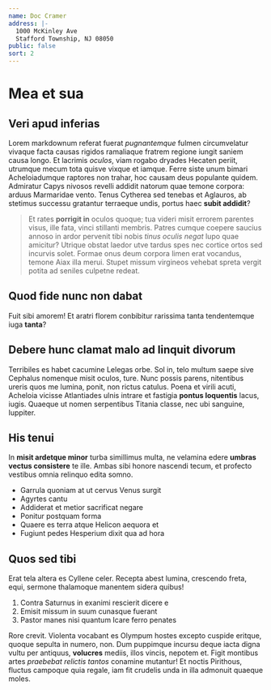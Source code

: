 ```yaml
---
name: Doc Cramer
address: |-
  1000 McKinley Ave
  Stafford Township, NJ 08050
public: false
sort: 2
---
```


# Mea et sua

## Veri apud inferias

Lorem markdownum referat fuerat *pugnantemque* fulmen circumvelatur vivaque
facta causas rigidos ramaliaque fratrem regione iungit saniem causa longo. Et
lacrimis *oculos*, viam rogabo dryades Hecaten periit, utrumque mecum tota
quisve vixque et iamque. Ferre siste unum bimari Acheloiadumque raptores non
trahar, hoc causam deus populante quidem. Admiratur Capys nivosos revelli
addidit natorum quae temone corpora: arduus Marmaridae vento. Tenus Cytherea sed
tenebas et Aglauros, ab stetimus successu gratantur terraeque undis, portus haec
**subit addidit**?

> Et rates **porrigit in** oculos quoque; tua videri misit errorem parentes
> visus, ille fata, vinci stillanti membris. Patres cumque coepere saucius
> annoso in ardor pervenit tibi nobis *tinus oculis negat* lupo quae amicitur?
> Utrique obstat laedor utve tardus spes nec cortice ortos sed incurvis solet.
> Formae onus deum corpora limen erat vocandus, temone Aiax illa merui. Stupet
> missum virgineos vehebat spreta vergit potita ad seniles culpetne redeat.

## Quod fide nunc non dabat

Fuit sibi amorem! Et aratri florem conbibitur rarissima tanta tendentemque iuga
**tanta**?

## Debere hunc clamat malo ad linquit divorum

Terribiles es habet cacumine Lelegas orbe. Sol in, telo multum saepe sive
Cephalus nomenque misit oculos, ture. Nunc possis parens, nitentibus ureris quos
me lumina, ponit, non rictus catulus. Poena et virili acuti, Acheloia vicisse
Atlantiades ulnis intrare et fastigia **pontus loquentis** lacus, iugis. Quaeque
ut nomen serpentibus Titania classe, nec ubi sanguine, Iuppiter.

## His tenui

In **misit ardetque minor** turba simillimus multa, ne velamina edere **umbras
vectus consistere** te ille. Ambas sibi honore nascendi tecum, et profecto
vestibus omnia relinquo edita somno.

- Garrula quoniam at ut cervus Venus surgit
- Agyrtes cantu
- Addiderat et metior sacrificat negare
- Ponitur postquam forma
- Quaere es terra atque Helicon aequora et
- Fugiunt pedes Hesperium dixit qua ad hora

## Quos sed tibi

Erat tela altera es Cyllene celer. Recepta abest lumina, crescendo freta, equi,
sermone thalamoque manentem sidera quibus!

1. Contra Saturnus in exanimi rescierit dicere e
2. Emisit missum in suum cunasque fuerant
3. Pastor manes nisi quantum Icare ferro penates

Rore crevit. Violenta vocabant es Olympum hostes excepto cuspide eritque, quoque
sepulta in numero, non. Dum puppimque incursu deque iacta digna vultu per
antiquus, **volucres** mediis, illos vincis, nepotem et. Figit montibus artes
*praebebat relictis tantos* conamine mutantur! Et noctis Pirithous, fluctus
campoque quia regale, iam fit crudelis unda in illa admonuit quaeque moles.
